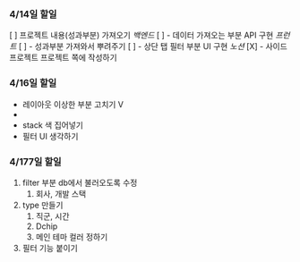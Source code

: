 ### 4/14일 할일
[ ] 프로젝트 내용(성과부분) 가져오기
    *백엔드*
    [ ] - 데이터 가져오는 부분 API 구현
    *프런트*
    [ ] - 성과부분 가져와서 뿌려주기
    [ ] - 상단 탭 필터 부분 UI 구현
*노션*
[X] - 사이드 프로젝트 프로젝트 쪽에 작성하기

### 4/16일 할일
- 레이아웃 이상한 부분 고치기 V
- 
- stack 색 집어넣기 
- 필터 UI 생각하기


### 4/177일 할일
1. filter 부분 db에서 불러오도록 수정
   1. 회사, 개발 스택
2. type 만들기
   1.  직군, 시간 
   2.  Dchip
   3.  메인 테마 컬러 정하기
3. 필터 기능 붙이기